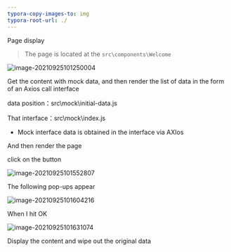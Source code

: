 ```yaml
---
typora-copy-images-to: img
typora-root-url: ./
---
```


Page display

> The page is located at the  `src\components\Welcome`

![image-20210925101250004](/img/image-20210925101250004.png)

Get the content with mock data, and then render the list of data in the form of an Axios call interface

data position：src\mock\initial-data.js

That interface：src\mock\index.js

- Mock interface data is obtained in the interface via AXIos

And then render the page

click on the button

![image-20210925101552807](/img/image-20210925101552807.png)

The following pop-ups appear

![image-20210925101604216](/img/image-20210925101604216.png)

When I hit OK

![image-20210925101631074](/img/image-20210925101631074.png)

Display the content and wipe out the original data